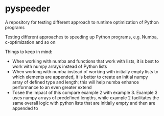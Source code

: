 # pyspeeder
A repository for testing different approach to runtime optimization of Python programs

Testing different approaches to speeding up Python programs, e.g. Numba, c-optimization and so on

Things to keep in mind:
- When working with numba and functions that work with lists, it is best to work with numpy arrays instead of Python lists
- When working with numba instead of working with initially empty lists to which elements are appended, it is better to create an initial numpy array of defined type and length; this will help numba enhance performance to an even greater extend
- Tosee the impact of this compare example 2 with example 3. Example 3 uses numpy arrays of predefined lengths, while example 2 facilitates the same overall logic with python lists that are initially empty and then are appended to
